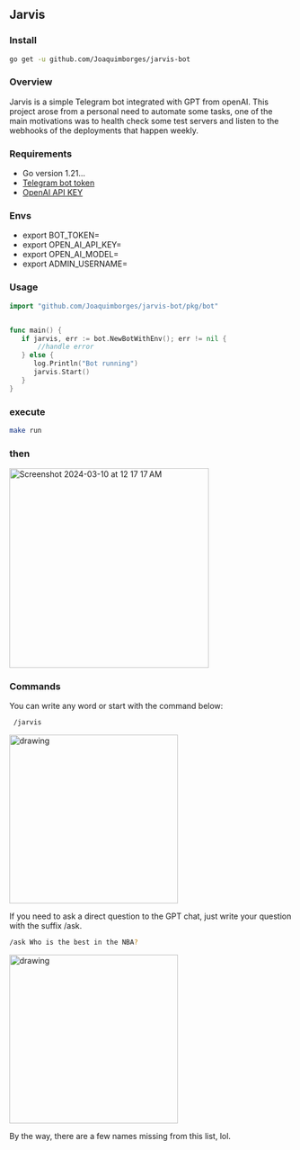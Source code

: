 ## Jarvis
### Install
```bash
go get -u github.com/Joaquimborges/jarvis-bot
```

### Overview
Jarvis is a simple Telegram bot integrated with GPT from openAI.
This project arose from a personal need to automate some tasks, 
one of the main motivations was to health check some test servers and 
listen to the webhooks of the deployments that happen weekly.

### Requirements
- Go version 1.21...
- [Telegram bot token](https://core.telegram.org/bots/api)
- [OpenAI API KEY](https://platform.openai.com/api-keys)

### Envs
 - export BOT_TOKEN=
 - export OPEN_AI_API_KEY=
 - export OPEN_AI_MODEL=
 - export ADMIN_USERNAME=

### Usage
```go
import "github.com/Joaquimborges/jarvis-bot/pkg/bot"


func main() {
   if jarvis, err := bot.NewBotWithEnv(); err != nil {
       //handle error 
   } else {
      log.Println("Bot running")
      jarvis.Start()
   }
}
```
### execute
```bash
make run
```
### then
<img width="355" alt="Screenshot 2024-03-10 at 12 17 17 AM" src="https://github.com/Joaquimborges/Jarvis-bot/assets/57245781/11ae307e-3e3d-42d2-9558-50a8bd01cd8f">

### Commands
You can write any word or start with the command below:
```sh
 /jarvis
```
<img src="https://github.com/Joaquimborges/Jarvis-bot/assets/57245781/571de568-e2c3-4615-a8d4-334b1fb12707" alt="drawing" width="300"/>

If you need to ask a direct question to the GPT chat, just write your question with the suffix /ask.
```bash
/ask Who is the best in the NBA?
```
<img src="https://github.com/Joaquimborges/Jarvis-bot/assets/57245781/27887e95-759d-4eed-a1e3-b8779b299fe7" alt="drawing" width="300"/>

By the way, there are a few names missing from this list, lol.

